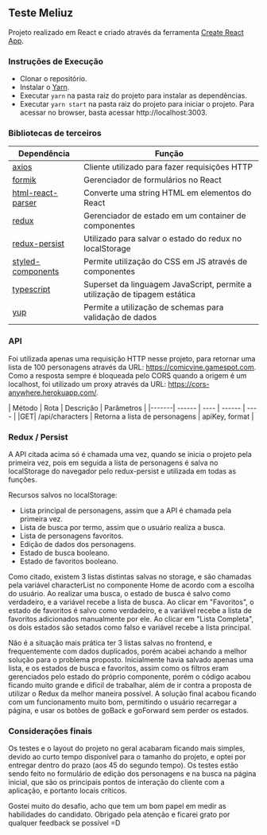 ## Teste Meliuz

Projeto realizado em React e criado através da ferramenta [Create React App](https://github.com/facebook/create-react-app).

### Instruções de Execução

- Clonar o repositório.
- Instalar o [Yarn](https://www.npmjs.com/package/yarn).
- Executar `yarn` na pasta raiz do projeto para instalar as dependências.
- Executar `yarn start` na pasta raiz do projeto para iniciar o projeto. Para acessar no browser, basta acessar http://localhost:3003.

### Bibliotecas de terceiros

| Dependência | Função |
| ------ | ------ |
| [axios](https://github.com/axios/axios)    | Cliente utilizado para fazer requisições HTTP  |
| [formik](https://formik.org/)    | Gerenciador de formulários no React  |
| [html-react-parser](https://www.npmjs.com/package/html-react-parser)    | Converte uma string HTML em elementos do React  |
| [redux](https://www.npmjs.com/package/redux)    | Gerenciador de estado em um container de componentes  |
| [redux-persist](https://www.npmjs.com/package/redux-persist)   | Utilizado para salvar o estado do redux no localStorage  |
| [styled-components](https://www.npmjs.com/package/styled-components)    | Permite utilização do CSS em JS através de componentes  |
| [typescript](https://www.npmjs.com/package/typescript)    | Superset da linguagem JavaScript, permite a utilização de tipagem estática  |
| [yup](https://www.npmjs.com/package/yup)    | Permite a utilização de schemas para validação de dados  |


### API

Foi utilizada apenas uma requisição HTTP nesse projeto, para retornar uma lista de 100 personagens através da URL: https://comicvine.gamespot.com.
Como a resposta sempre é bloqueada pelo CORS quando a origem é um localhost, foi utilizado um proxy através da URL: https://cors-anywhere.herokuapp.com/.

| Método | Rota | Descrição | Parâmetros |
|-------| ------ | ---- | ------ | ---- | 
|GET| /api/characters       |  Retorna a lista de personagens     | apiKey, format |


### Redux / Persist

A API citada acima só é chamada uma vez, quando se inicia o projeto pela primeira vez, pois em seguida a lista de personagens é salva no localStorage do navegador pelo redux-persist e utilizada em todas as funções.

Recursos salvos no localStorage:

- Lista principal de personagens, assim que a API é chamada pela primeira vez.
- Lista de busca por termo, assim que o usuário realiza a busca.
- Lista de personagens favoritos.
- Edição de dados dos personagens.
- Estado de busca booleano.
- Estado de favoritos booleano.

Como citado, existem 3 listas distintas salvas no storage, e são chamadas pela variável characterList no componente Home de acordo com a escolha do usuário.
Ao realizar uma busca, o estado de busca é salvo como verdadeiro, e a variável recebe a lista de busca. Ao clicar em "Favoritos", o estado de favoritos é salvo como verdadeiro, e a variável recebe a lista de favoritos adicionados manualmente por ele. Ao clicar em "Lista Completa", os dois estados são setados como falso e variável recebe a lista principal.

Não é a situação mais prática ter 3 listas salvas no frontend, e frequentemente com dados duplicados, porém acabei achando a melhor solução para o problema proposto. Inicialmente havia salvado apenas uma lista, e os estados de busca e favoritos, assim como os filtros eram gerenciados pelo estado do próprio componente, porém o código acabou ficando muito grande e difícil de trabalhar, além de ir contra a proposta de utilizar o Redux da melhor maneira possível.
A solução final acabou ficando com um funcionamento muito bom, permitindo o usuário recarregar a página, e usar os botões de goBack e goForward sem perder os estados.

### Considerações finais

Os testes e o layout do projeto no geral acabaram ficando mais simples, devido ao curto tempo disponível para o tamanho do projeto, e optei por entregar dentro do prazo (aos 45 do segundo tempo).
Os testes estão sendo feito no formulário de edição dos personagens e na busca na página inicial, que são os principais pontos de interação do cliente com a aplicação, e portanto locais críticos.

Gostei muito do desafio, acho que tem um bom papel em medir as habilidades do candidato.
Obrigado pela atenção e ficarei grato por qualquer feedback se possível =D